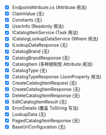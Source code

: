 - [x] EndpointAttribute.cs (Attribute 用法)
- [x] ClaimValue (无)
- [x] Constants (无)
- [x] UserInfo (Readonly 用法)
- [x] ICatalogItemService (Task 用法)
- [x] ICatalogLookupDataService (Where 用法)
- [x] ILookupDataResponse (无)
- [x] CatalogBrand (无)
- [x] CatalogBrandResponse (无)
- [x] CatalogItem (多种限制型 Attribute 用法)
- [x] CatalogType (无)
- [x] CatalogTypeResponse (JsonProperty 用法)
- [x] CreateCatalogItemRequest (无)
- [x] CreateCatalogItemResponse (无)
- [x] DeleteCatalogItemResponse (无)
- [x] EditCatalogItemResult (无)
- [x] ErrorDetails (覆盖 ToString 写法)
- [x] LookupData (无)
- [x] PagedCatalogItemResponse (无)
- [x] BaseUrlConfiguration (无)